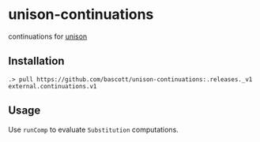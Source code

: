 
# unison-continuations

continuations for [unison](https://github.com/unisonweb/unison)

## Installation

```
.> pull https://github.com/bascott/unison-continuations:.releases._v1 external.continuations.v1
```

## Usage

Use `runComp` to evaluate `Substitution` computations.
